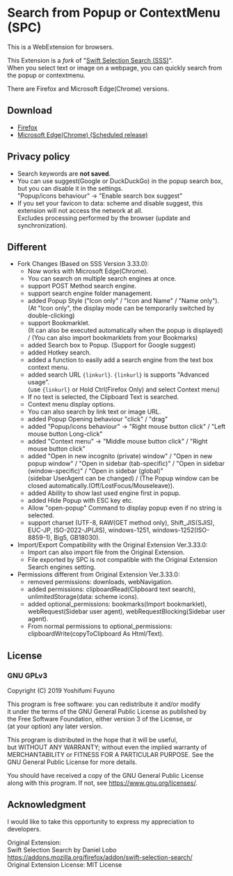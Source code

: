 # Search from Popup or ContextMenu (SPC)

This is a WebExtension for browsers.

This Extension is a *fork* of "[Swift Selection Search (SSS)](#acknowledgment)".  
When you select text or image on a webpage, you can quickly search from the popup or contextmenu.

There are Firefox and Microsoft Edge(Chrome) versions.

## Download
  * [Firefox](https://addons.mozilla.org/firefox/addon/searchfrompopuporcontextmenu/)
  * [Microsoft Edge(Chrome) (Scheduled release)](https://microsoftedge.microsoft.com/addons/search/Search%20from%20Popup%20or%20ContextMenu)

## Privacy policy
  * Search keywords are **not saved**.
  * You can use suggest(Google or DuckDuckGo) in the popup search box, but you can disable it in the settings.  
    "Popup/icons behaviour" -> "Enable search box suggest"
  * If you set your favicon to data: scheme and disable suggest, this extension will not access the network at all.  
    Excludes processing performed by the browser (update and synchronization).

## Different
* Fork Changes (Based on SSS Version 3.33.0):
  * Now works with Microsoft Edge(Chrome).
  * You can search on multiple search engines at once.
  * support POST Method search engine.
  * support search engine folder management.
  * added Popup Style ("Icon only" / "Icon and Name" / "Name only").  
    (At "Icon only", the display mode can be temporarily switched by double-clicking)
  * support Bookmarklet.  
    (It can also be executed automatically when the popup is displayed) / (You can also import bookmarklets from your Bookmarks)
  * added Search box to Popup. (Support for Google suggest)
  * added Hotkey search.
  * added a function to easily add a search engine from the text box context menu.
  * added search URL `{linkurl}`. `{linkurl}` is supports "Advanced usage".  
    (use `{linkurl}` or Hold Ctrl(Firefox Only) and select Context menu)
  * If no text is selected, the Clipboard Text is searched.
  * Context menu display options.
  * You can also search by link text or image URL.
  * added Popup Opening behaviour "click" / "drag"
  * added "Popup/icons behaviour" -> "Right mouse button click" / "Left mouse button Long-click"
  * added "Context menu" -> "Middle mouse button click" / "Right mouse button click"
  * added "Open in new incognito (private) window" / "Open in new popup window" / "Open in sidebar (tab-specific)" / "Open in sidebar (window-specific)" / "Open in sidebar (global)"  
    (sidebar UserAgent can be changed) / (The Popup window can be closed automatically.(Off/LostFocus/Mouseleave)).
  * added Ability to show last used engine first in popup.
  * added Hide Popup with ESC key etc.
  * Allow "open-popup" Command to display popup even if no string is selected.
  * support charset (UTF-8, RAW(GET method only), Shift_JIS(SJIS), EUC-JP, ISO-2022-JP(JIS), windows-1251, windows-1252(ISO-8859-1), Big5, GB18030).
* Import/Export Compatibility with the Original Extension Ver.3.33.0:
  * Import can also import file from the Original Extension.
  * File exported by SPC is not compatible with the Original Extension Search engines setting.
* Permissions different from Original Extension Ver.3.33.0:
  * removed permissions: downloads, webNavigation.
  * added permissions: clipboardRead(Clipboard text search), unlimitedStorage(data: scheme icons).
  * added optional_permissions: bookmarks(Import bookmarklet), webRequest(Sidebar user agent), webRequestBlocking(Sidebar user agent).
  * From normal permissions to optional_permissions: clipboardWrite(copyToClipboard As Html/Text).

## License
### GNU GPLv3
Copyright (C) 2019  Yoshifumi Fuyuno

This program is free software: you can redistribute it and/or modify  
it under the terms of the GNU General Public License as published by  
the Free Software Foundation, either version 3 of the License, or  
(at your option) any later version.  

This program is distributed in the hope that it will be useful,  
but WITHOUT ANY WARRANTY; without even the implied warranty of  
MERCHANTABILITY or FITNESS FOR A PARTICULAR PURPOSE.  See the  
GNU General Public License for more details.

You should have received a copy of the GNU General Public License  
along with this program.  If not, see <https://www.gnu.org/licenses/>.

## Acknowledgment
I would like to take this opportunity to express my appreciation to developers.

Original Extension:  
Swift Selection Search by Daniel Lobo  
https://addons.mozilla.org/firefox/addon/swift-selection-search/  
Original Extension License: MIT License
